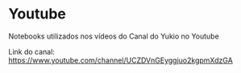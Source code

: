 # Youtube
Notebooks utilizados nos vídeos do Canal do Yukio no Youtube

Link do canal: https://www.youtube.com/channel/UCZDVnGEyggjuo2kgpmXdzGA
